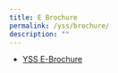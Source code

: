 ```yaml
---
title: E Brochure
permalink: /yss/brochure/
description: ""
---
```




* [YSS E-Brochure](/files/YSS/YSS%20e-Brochure.pdf)